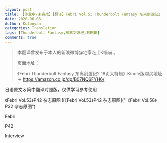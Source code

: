 ```yaml
---
layout: post
title: 【作业中/未完成】【翻译】Febri Vol.53 Thunderbolt Fantasy 东离剑游纪2 特辑 石田彰访谈
date: 2020-06-03
Author: Kotonyan
categories: Translation
tags: [Thunderbolt Fantasy,东离剑游纪,石田彰]
comments: true
---
```


>本翻译曾发布于本人的新浪微博@宅家吃土K喵喵 。
>
>页面地址：[]()
>
>《Febri Thunderbolt Fantasy 东离剑游纪2 18页大特辑》Kindle版购买地址→ https://amazon.co.jp/dp/B07NQ6FYH6/

日语原文＆简中翻译对照版，仅供学习参考使用

《Febri Vol.53》P42 杂志原图
![《Febri Vol.53》P42 杂志原图]("《Febri Vol.58》P32 杂志原图")

Febri

P42

Interview
